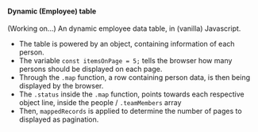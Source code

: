 <h4>Dynamic (Employee) table</h4>

(Working on...) An dynamic employee data table, in (vanilla) Javascript.

<ul>
<li>The table is powered by an object, containing information of each person. </li>
<li>The variable <code>const itemsOnPage = 5;</code> tells the browser how many persons should be displayed on each page.</li>
<li>Through the <code>.map</code> function, a row containing person data, is then being displayed by the browser.</li>
<li>The <code>.status</code> inside the <code>.map</code> function, points towards each respective object line, inside the people / <code>.teamMembers</code> array</li>
<li>Then, <code>mappedRecords</code> is applied to determine the number of pages to displayed as pagination.</li>
</ul>
